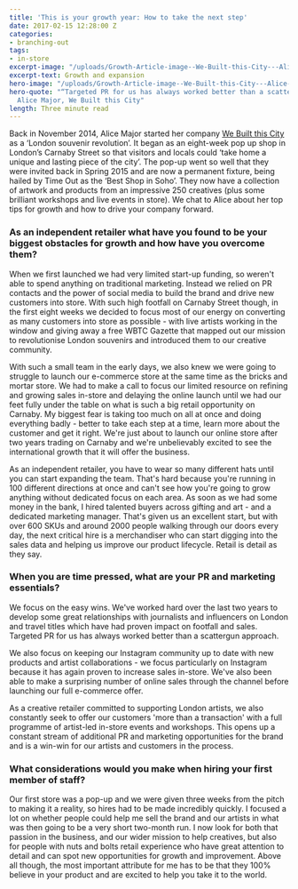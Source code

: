 ```yaml
---
title: 'This is your growth year: How to take the next step'
date: 2017-02-15 12:28:00 Z
categories:
- branching-out
tags:
- in-store
excerpt-image: "/uploads/Growth-Article-image--We-Built-this-City---Alice-1024-x-576.jpg"
excerpt-text: Growth and expansion
hero-image: "/uploads/Growth-Article-image--We-Built-this-City---Alice-1024-x-576.jpg"
hero-quote: "“Targeted PR for us has always worked better than a scattergun approach.”
  Alice Major, We Built this City"
length: Three minute read
---
```


Back in November 2014, Alice Major started her company [We Built this City ](http://www.webuilt-thiscity.com/)as a ‘London souvenir revolution’. It began as an eight-week pop up shop in London’s Carnaby Street so that visitors and locals could ‘take home a unique and lasting piece of the city’. The pop-up went so well that they were invited back in Spring 2015 and are now a permanent fixture, being hailed by Time Out as the ‘Best Shop in Soho’.  They now have a collection of artwork and products from an impressive 250 creatives (plus some brilliant workshops and live events in store). We chat to Alice about her top tips for growth and how to drive your company forward. 

### As an independent retailer what have you found to be your biggest obstacles for growth and how have you overcome them?
When we first launched we had very limited start-up funding, so weren't able to spend anything on traditional marketing. Instead we relied on PR contacts and the power of social media to build the brand and drive new customers into store. With such high footfall on Carnaby Street though, in the first eight weeks we decided to focus most of our energy on converting as many customers into store as possible - with live artists working in the window and giving away a free WBTC Gazette that mapped out our mission to revolutionise London souvenirs and introduced them to our creative community.

With such a small team in the early days, we also knew we were going to struggle to launch our e-commerce store at the same time as the bricks and mortar store. We had to make a call to focus our limited resource on refining and growing sales in-store and delaying the online launch until we had our feet fully under the table on what is such a big retail opportunity on Carnaby. My biggest fear is taking too much on all at once and doing everything badly - better to take each step at a time, learn more about the customer and get it right. We're just about to launch our online store after two years trading on Carnaby and we're unbelievably excited to see the international growth that it will offer the business. 

As an independent retailer, you have to wear so many different hats until you can start expanding the team. That's hard because you're running in 100 different directions at once and can't see how you're going to grow anything without dedicated focus on each area. As soon as we had some money in the bank, I hired talented buyers across gifting and art - and a dedicated marketing manager. That's given us an excellent start, but with over 600 SKUs and around 2000 people walking through our doors every day, the next critical hire is a merchandiser who can start digging into the sales data and helping us improve our product lifecycle. Retail is detail as they say.

### When you are time pressed, what are your PR and marketing essentials?
We focus on the easy wins. We've worked hard over the last two years to develop some great relationships with journalists and influencers on London and travel titles which have had proven impact on footfall and sales. Targeted PR for us has always worked better than a scattergun approach. 

We also focus on keeping our Instagram community up to date with new products and artist collaborations - we focus particularly on Instagram because it has again proven to increase sales in-store. We've also been able to make a surprising number of online sales through the channel before launching our full e-commerce offer. 

As a creative retailer committed to supporting London artists, we also constantly seek to offer our customers 'more than a transaction' with a full programme of artist-led in-store events and workshops. This opens up a constant stream of additional PR and marketing opportunities for the brand and is a win-win for our artists and customers in the process.

### What considerations would you make when hiring your first member of staff?
Our first store was a pop-up and we were given three weeks from the pitch to making it a reality, so hires had to be made incredibly quickly. I focused a lot on whether people could help me sell the brand and our artists in what was then going to be a very short two-month run. I now look for both that passion in the business, and our wider mission to help creatives, but also for people with nuts and bolts retail experience who have great attention to detail and can spot new opportunities for growth and improvement. Above all though, the most important attribute for me has to be that they 100% believe in your product and are excited to help you take it to the world.